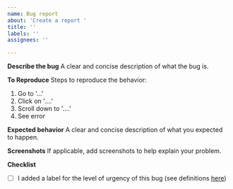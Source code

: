 ```yaml
---
name: Bug report
about: 'Create a report '
title: ''
labels: ''
assignees: ''

---
```


**Describe the bug**
A clear and concise description of what the bug is.

**To Reproduce**
Steps to reproduce the behavior:
1. Go to '...'
2. Click on '....'
3. Scroll down to '....'
4. See error

**Expected behavior**
A clear and concise description of what you expected to happen.

**Screenshots**
If applicable, add screenshots to help explain your problem.


**Checklist**
- [ ] I added a label for the level of urgency of this bug (see definitions [here](https://www.notion.so/deepsetai/DC-processes-Bugs-and-Issues-79f7250be94b450a934296afd987a29a#4139a178336c439b8f52a99dde5e6b87))
